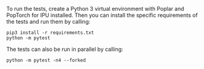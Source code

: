 To run the tests, create a Python 3 virtual environment with Poplar and PopTorch for IPU installed. Then you can install the specific requirements of the tests and run them by calling:

```
pip3 install -r requirements.txt
python -m pytest
```

The tests can also be run in parallel by calling:

```
python -m pytest -n4 --forked
```
